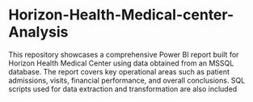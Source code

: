 # Horizon-Health-Medical-center-Analysis
This repository showcases a comprehensive Power BI report built for Horizon Health Medical Center using data obtained from an MSSQL database. The report covers key operational areas such as patient admissions, visits, financial performance, and overall conclusions. SQL scripts used for data extraction and transformation are also included
